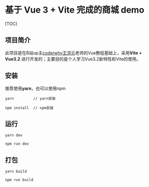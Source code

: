 # 基于 Vue 3 + Vite 完成的商城 demo

[TOC]

## 项目简介

此项目是在B站up主[coderwhy王洪元](https://space.bilibili.com/510324013?from=search&seid=15259322372318559158&spm_id_from=333.337.0.0)老师的Vue教程基础上，采用**Vite + Vue3.2** 进行开发的；主要目的是个人学习Vue3.2新特性和Vite的使用。



## 安装

推荐使用**yarn**，也可以使用npm

```
yarn 		 // yarn安装

npm install  // npm安装
```



## 运行

```
yarn dev

npm run dev
```



## 打包

```
yarn build

npm run build
```

